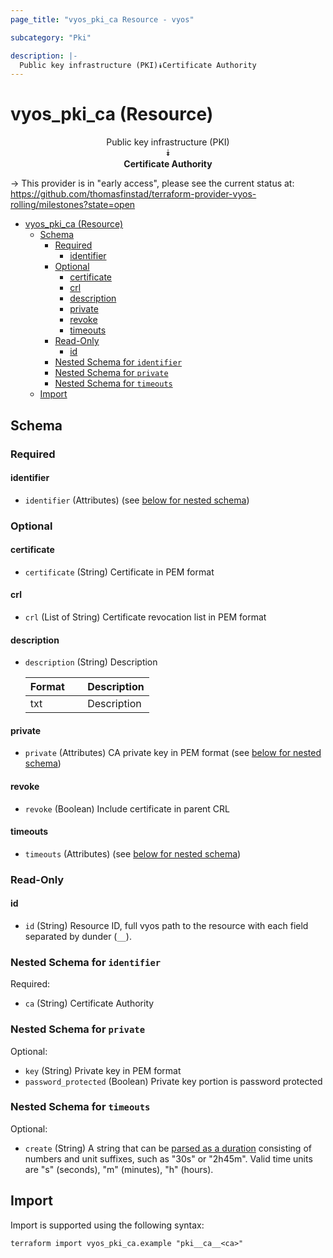 ```yaml
---
page_title: "vyos_pki_ca Resource - vyos"

subcategory: "Pki"

description: |-
  Public key infrastructure (PKI)⯯Certificate Authority
---
```


# vyos_pki_ca (Resource)
<center>

Public key infrastructure (PKI)  
⯯  
**Certificate Authority**


</center>

-> This provider is in "early access", please see the current status at: https://github.com/thomasfinstad/terraform-provider-vyos-rolling/milestones?state=open

<!--TOC-->

- [vyos_pki_ca (Resource)](#vyos_pki_ca-resource)
  - [Schema](#schema)
    - [Required](#required)
      - [identifier](#identifier)
    - [Optional](#optional)
      - [certificate](#certificate)
      - [crl](#crl)
      - [description](#description)
      - [private](#private)
      - [revoke](#revoke)
      - [timeouts](#timeouts)
    - [Read-Only](#read-only)
      - [id](#id)
    - [Nested Schema for `identifier`](#nested-schema-for-identifier)
    - [Nested Schema for `private`](#nested-schema-for-private)
    - [Nested Schema for `timeouts`](#nested-schema-for-timeouts)
  - [Import](#import)

<!--TOC-->

<!-- schema generated by tfplugindocs -->
## Schema

### Required

#### identifier
- `identifier` (Attributes) (see [below for nested schema](#nestedatt--identifier))

### Optional

#### certificate
- `certificate` (String) Certificate in PEM format
#### crl
- `crl` (List of String) Certificate revocation list in PEM format
#### description
- `description` (String) Description

    |  Format  &emsp;|  Description  |
    |----------|---------------|
    |  txt     &emsp;|  Description  |
#### private
- `private` (Attributes) CA private key in PEM format (see [below for nested schema](#nestedatt--private))
#### revoke
- `revoke` (Boolean) Include certificate in parent CRL
#### timeouts
- `timeouts` (Attributes) (see [below for nested schema](#nestedatt--timeouts))

### Read-Only

#### id
- `id` (String) Resource ID, full vyos path to the resource with each field separated by dunder (`__`).

<a id="nestedatt--identifier"></a>
### Nested Schema for `identifier`

Required:

- `ca` (String) Certificate Authority


<a id="nestedatt--private"></a>
### Nested Schema for `private`

Optional:

- `key` (String) Private key in PEM format
- `password_protected` (Boolean) Private key portion is password protected


<a id="nestedatt--timeouts"></a>
### Nested Schema for `timeouts`

Optional:

- `create` (String) A string that can be [parsed as a duration](https://pkg.go.dev/time#ParseDuration) consisting of numbers and unit suffixes, such as &#34;30s&#34; or &#34;2h45m&#34;. Valid time units are &#34;s&#34; (seconds), &#34;m&#34; (minutes), &#34;h&#34; (hours).

## Import

Import is supported using the following syntax:

```shell
terraform import vyos_pki_ca.example "pki__ca__<ca>"
```

